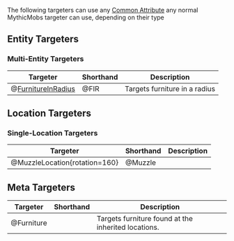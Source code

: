 The following targeters can use any [Common Attribute](/Skills/Targeters#common-attributes) any normal MythicMobs targeter can use, depending on their type

## Entity Targeters
### Multi-Entity Targeters
| Targeter | Shorthand | Description                                                                     |
|----------|-----------|---------------------------------------------------------------------------------|
| @[FurnitureInRadius](/Targeters/FurnitureInRadius)                                                      | @FIR                                                                                                    | Targets furniture in a radius                                                                                                                                                                        |

## Location Targeters
### Single-Location Targeters
| Targeter | Shorthand | Description                                                                     |
|----------|-----------|---------------------------------------------------------------------------------|
| @MuzzleLocation{rotation=160}                                                                                                                                        | @Muzzle                                                                                                                                                                                                                                                                                                                                              |

## Meta Targeters

| Targeter | Shorthand | Description                                                                     |
|----------|-----------|---------------------------------------------------------------------------------|
| @Furniture                                                                                                                                                                           |                                                                                                                                                                        | Targets furniture found at the inherited locations.                                                                                                                                                                        |